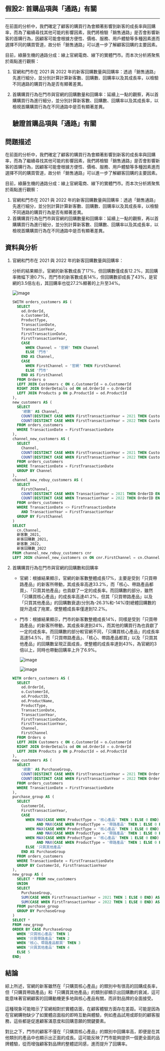 ## 假設2: 首購品項與「通路」有關
---
在前面的分析中，我們確定了顧客的購買行為會顯著影響到新客的成長率與回購率，而為了繼續尋找其他可能的影響因素，我們將檢驗「銷售通路」是否會影響新客的首購行為，因顧客可能會根據方便性、價格、服務、用戶體驗等多種因素進而選擇不同的購買管道，故分析「銷售通路」可以進一步了解顧客回購的主要因素。

目前，綠藤生機的通路分成：線上官網電商、線下的實體門市。而本次分析將聚焦於兩點進行觀察：

1. 官網和門市在 2021 與 2022 年的新客回購數量與回購率：透過「銷售通路」先進行細分，並分別計算計算新客數、回購數、回購率以及其成長率，以檢驗不同通路的購買行為是否有顯著差異。
2. 首購購買行為在門市與官網的回購數量和回購率：延續上一點的觀察，再以首購購買行為進行細分，並分別計算新客數、回購數、回購率以及其成長率，以檢視首購購買行為在不同通路中是否有顯著差異。

   ## **驗證首購品項與「通路」有關**

## 問題描述

在前面的分析中，我們確定了顧客的購買行為會顯著影響到新客的成長率與回購率，而為了繼續尋找其他可能的影響因素，我們將檢驗「銷售通路」是否會影響新客的首購行為，因顧客可能會根據方便性、價格、服務、用戶體驗等多種因素進而選擇不同的購買管道，故分析「銷售通路」可以進一步了解顧客回購的主要因素。

目前，綠藤生機的通路分成：線上官網電商、線下的實體門市。而本次分析將聚焦於兩點進行觀察：

1. 官網和門市在 2021 與 2022 年的新客回購數量與回購率：透過「銷售通路」先進行細分，並分別計算計算新客數、回購數、回購率以及其成長率，以檢驗不同通路的購買行為是否有顯著差異。
2. 首購購買行為在門市與官網的回購數量和回購率：延續上一點的觀察，再以首購購買行為進行細分，並分別計算新客數、回購數、回購率以及其成長率，以檢視首購購買行為在不同通路中是否有顯著差異。

## 資料與分析

1. 官網和門市在 2021 與 2022 年的新客回購數量與回購率：
    
    分析的結果顯示，官網的新客數成長了17%，但回購數僅成長12.2%，其回購率微幅下滑0.7%，而門市的新客數成長14%，但回購數卻成長了43%，是官網的3.5倍左右，其回購率也從27.2%顯著的上升至34%。
    
    ![image](https://github.com/jczzzouo/SQL-Project/assets/166914300/e676f205-209e-4c17-8c3a-48883b1359d8)

      ```sql
      SWITH orders_customers AS (
        SELECT 
          od.OrderId,
          o.CustomerId,
          ProductType,
          TransactionDate,
          TransactionYear,
          FirstTransactionDate,
          FirstTransactionYear,
          CASE 
            WHEN Channel = '官網' THEN Channel 
            ELSE '門市' 
          END AS Channel,
          CASE 
            WHEN FirstChannel = '官網' THEN FirstChannel 
            ELSE '門市' 
          END AS FirstChannel
        FROM Orders o 
        LEFT JOIN Customers c ON c.CustomerId = o.CustomerId
        RIGHT JOIN OrderDetails od ON od.OrderId = o.OrderId
        LEFT JOIN Products p ON p.ProductId = od.ProductId
      ),
      new_customers AS (
        SELECT
          '總數' AS Channel,
          COUNT(DISTINCT CASE WHEN FirstTransactionYear = 2021 THEN CustomerId ELSE NULL END) AS `2021`,
          COUNT(DISTINCT CASE WHEN FirstTransactionYear = 2022 THEN CustomerId ELSE NULL END) AS `2022`
        FROM orders_customers
        WHERE TransactionDate = FirstTransactionDate
      ),
      channel_new_customers AS (
        SELECT
          Channel,
          COUNT(DISTINCT CASE WHEN FirstTransactionYear = 2021 THEN CustomerId ELSE NULL END) AS 新客數_2021,
          COUNT(DISTINCT CASE WHEN FirstTransactionYear = 2022 THEN CustomerId ELSE NULL END) AS 新客數_2022
        FROM orders_customers
        WHERE TransactionDate = FirstTransactionDate
        GROUP BY Channel
      ),
      channel_new_rebuy_customers AS (
        SELECT
          FirstChannel,
          COUNT(DISTINCT CASE WHEN TransactionYear = 2021 THEN OrderID END) AS 新客回購數_2021,
          COUNT(DISTINCT CASE WHEN TransactionYear = 2022 THEN OrderID END) AS 新客回購數_2022
        FROM orders_customers
        WHERE TransactionDate <> FirstTransactionDate
          AND TransactionYear = FirstTransactionYear
        GROUP BY FirstChannel
      )
      SELECT 
        cn.Channel,
        新客數_2021,
        新客回購數_2021,
        新客數_2022,
        新客回購數_2022
      FROM channel_new_rebuy_customers cnr
      LEFT JOIN channel_new_customers cn ON cnr.FirstChannel = cn.Channel;
      
      ```
    

1. 首購購買行為在門市與官網的回購數和回購率
    - 官網：根據結果顯示，官網的新客數整體成長17%，主要是受到「只買帶路產品」的新客所帶動，其成長率高達33.2%，而「核心、帶路產品都買」、「只買其他產品」也貢獻了一定的成長率。而回購數的部分，雖然「只購買核心產品」的成長率高達41.2%，但其「只買帶路產品」以及「只買其他產品」的回購數衰退(分別為-26.3%和-14%)對總體回購數的提升造成了拖累，使整體成長率僅達到12.2%。
    - 門市：根據結果顯示，門市的新客數整體成長14%，同樣是受到「只買帶路產品」的新客所帶動，其成長率達到24%，而其他的購買行為也貢獻了一定的成長率。而回購數的部分較官網不同，「只購買核心產品」的成長率高達54.5%，而「只買帶路產品」、「核心、帶路產品都買」以及「只買其他產品」的回購數呈現正面成長，使整體的成長率達到43%，為官網的3倍以上，同時也帶動回購率上升了6.9%。
    
      ![image](https://github.com/jczzzouo/SQL-Project/assets/166914300/c2357c79-2b09-4f9d-ba31-807c24c8ce78)
   
      ![image](https://github.com/jczzzouo/SQL-Project/assets/166914300/7917b22b-4bd3-4bfd-a5fe-8e175f5de639)

    ```sql
    WITH orders_customers AS (
      SELECT 
        od.OrderId,
        o.CustomerId,
        od.ProductID,
        od.ProductName,
        ProductType,
        TransactionDate,
        TransactionYear,
        FirstTransactionDate,
        FirstTransactionYear,
        Channel,
        FirstChannel
      FROM Orders o
      LEFT JOIN Customers c ON c.CustomerId = o.CustomerId
      RIGHT JOIN OrderDetails od ON od.OrderId = o.OrderId
      LEFT JOIN Products p ON p.ProductId = od.ProductId
    ),
    new_customers AS (
      SELECT
        '總數' AS PurchaseGroup,
        COUNT(DISTINCT CASE WHEN FirstTransactionYear = 2021 THEN OrderId ELSE NULL END) AS `2021`,
        COUNT(DISTINCT CASE WHEN FirstTransactionYear = 2022 THEN OrderId ELSE NULL END) AS `2022` 
      FROM orders_customers
      WHERE TransactionDate = FirstTransactionDate
    ),
    purchase_group AS (
      SELECT 
        CustomerId,
        FirstTransactionYear,
        CASE
          WHEN MAX(CASE WHEN ProductType = '核心產品' THEN 1 ELSE 0 END) = 1
               AND MAX(CASE WHEN ProductType = '帶路產品' THEN 1 ELSE 0 END) = 0 THEN '只買核心產品'
          WHEN MAX(CASE WHEN ProductType = '核心產品' THEN 1 ELSE 0 END) = 0
               AND MAX(CASE WHEN ProductType = '帶路產品' THEN 1 ELSE 0 END) = 1 THEN '只買帶路產品'
          WHEN MAX(CASE WHEN ProductType = '核心產品' THEN 1 ELSE 0 END) = 1
               AND MAX(CASE WHEN ProductType = '帶路產品' THEN 1 ELSE 0 END) = 1 THEN '核心、帶路產品都買'
          ELSE '只買其他產品'
        END AS PurchaseGroup
      FROM orders_customers
      WHERE TransactionDate = FirstTransactionDate
      GROUP BY CustomerId, FirstTransactionYear
    ),
    new_group AS (
      SELECT * FROM new_customers
      UNION  
      SELECT
        PurchaseGroup,
        SUM(CASE WHEN FirstTransactionYear = 2021 THEN 1 ELSE 0 END) AS `2021`,
        SUM(CASE WHEN FirstTransactionYear = 2022 THEN 1 ELSE 0 END) AS `2022`
      FROM purchase_group
      GROUP BY PurchaseGroup
    )
    SELECT * 
    FROM new_group
    ORDER BY CASE PurchaseGroup 
      WHEN '只買核心產品' THEN 1
      WHEN '只買帶路產品' THEN 2
      WHEN '核心、帶路產品都買' THEN 3
      WHEN '只買其他產品' THEN 4
      ELSE 5
    END;
    
    ```
    

## 結論

綜上所述，官網的新客雖然在「只購買核心產品」的類別中有很高的回購成長率，但「只購買帶路產品」和「只購買其他產品」的類別卻顯示出回購數的衰減，這可能意味著官網顧客的回購動機更多地與核心產品有關，而非對品牌的全面接受。

這種現象可能暗示了官網相對於實體店面，在顧客體驗方面存在差距。可能是因為在官網購物缺少了如實體店面般的即時互動與體驗，例如產品試用或即刻的顧客服務，這些都是促進顧客滿意度和回購意願的關鍵要素。

對比之下，門市的顧客不僅在「只購買核心產品」的類別中回購率高，即便是在其他類別的產品中也顯示出正面的成長。這可能反映了門市能夠提供一個更全面的品牌體驗，從而增強顧客對品牌的整體認同感，進而提升了回購率。
